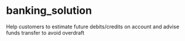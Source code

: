 # banking_solution
Help customers to estimate future debits/credits on account and advise funds transfer to avoid overdraft
